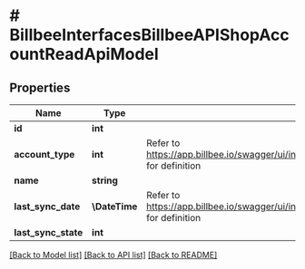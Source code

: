 # # BillbeeInterfacesBillbeeAPIShopAccountReadApiModel

## Properties

Name | Type | Description | Notes
------------ | ------------- | ------------- | -------------
**id** | **int** |  | [optional]
**account_type** | **int** | Refer to https://app.billbee.io/swagger/ui/index#!/EnumApi/EnumApi_GetShopAccountType for definition | [optional]
**name** | **string** |  | [optional]
**last_sync_date** | **\DateTime** | Refer to https://app.billbee.io/swagger/ui/index#!/EnumApi/EnumApi_GetAccountSyncState for definition | [optional]
**last_sync_state** | **int** |  | [optional]

[[Back to Model list]](../../README.md#models) [[Back to API list]](../../README.md#endpoints) [[Back to README]](../../README.md)
